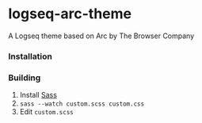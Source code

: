# logseq-arc-theme
A Logseq theme based on Arc by The Browser Company

### Installation

### Building
1. Install [Sass](https://sass-lang.com/)
2. `sass --watch custom.scss custom.css`
3. Edit `custom.scss`